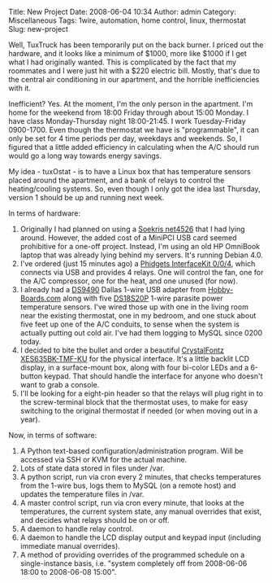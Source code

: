 Title: New Project
Date: 2008-06-04 10:34
Author: admin
Category: Miscellaneous
Tags: 1wire, automation, home control, linux, thermostat
Slug: new-project

Well, TuxTruck has been temporarily put on the back burner. I priced out
the hardware, and it looks like a minimum of $1000, more like $1000 if I
get what I had originally wanted. This is complicated by the fact that
my roommates and I were just hit with a $220 electric bill. Mostly,
that's due to the central air conditioning in our apartment, and the
horrible inefficiencies with it.

Inefficient? Yes. At the moment, I'm the only person in the apartment.
I'm home for the weekend from 18:00 Friday through about 15:00 Monday. I
have class Monday-Thursday night 18:00-21:45. I work Tuesday-Friday
0900-1700. Even though the thermostat we have is "programmable", it can
only be set for 4 time periods per day, weekdays and weekends. So, I
figured that a little added efficiency in calculating when the A/C
should run would go a long way towards energy savings.

My idea - tuxOstat - is to have a Linux box that has temperature sensors
placed around the apartment, and a bank of relays to control the
heating/cooling systems. So, even though I only got the idea last
Thursday, version 1 should be up and running next week.

In terms of hardware:

1.  Originally I had planned on using a [Soekris
    net4526](http://www.soekris.com/net4526.htm) that I had lying
    around. However, the added cost of a MiniPCI USB card seemed
    prohibitive for a one-off project. Instead, I'm using an old HP
    OmniBook laptop that was already lying behind my servers. It's
    running Debian 4.0.
2.  I've ordered (just 15 minutes ago) a [Phidgets InterfaceKit
    0/0/4](http://www.phidgets.com/products.php?product_id=1014), which
    connects via USB and provides 4 relays. One will control the fan,
    one for the A/C compressor, one for the heat, and one unused (for
    now).
3.  I already had a
    [DS9490](http://www.hobby-boards.com/catalog/product_info.php?cPath=23&products_id=1503)
    Dallas 1-wire USB adapter from
    [Hobby-Boards.com](http://www.hobby-boards.com/) along with five
    [DS18S20P](http://www.hobby-boards.com/catalog/product_info.php?products_id=93)
    1-wire parasite power temperature sensors. I've wired those up with
    one in the living room near the existing thermostat, one in my
    bedroom, and one stuck about five feet up one of the A/C conduits,
    to sense when the system is actually putting out cold air. I've had
    them logging to MySQL since 0200 today.
4.  I decided to bite the bullet and order a beautiful [CrystalFontz
    XES635BK-TMF-KU](http://www.crystalfontz.com/products/635xes/index.html)
    for the physical interface. It's a little backlit LCD display, in a
    surface-mount box, along with four bi-color LEDs and a 6-button
    keypad. That should handle the interface for anyone who doesn't want
    to grab a console.
5.  I'll be looking for a eight-pin header so that the relays will plug
    right in to the screw-terminal block that the thermostat uses, to
    make for easy switching to the original thermostat if needed (or
    when moving out in a year).

Now, in terms of software:

1.  A Python text-based configuration/administration program. Will be
    accessed via SSH or KVM for the actual machine.
2.  Lots of state data stored in files under /var.
3.  A python script, run via cron every 2 minutes, that checks
    temperatures from the 1-wire bus, logs them to MySQL (on a remote
    host) and updates the temperature files in /var.
4.  A master control script, run via cron every minute, that looks at
    the temperatures, the current system state, any manual overrides
    that exist, and decides what relays should be on or off.
5.  A daemon to handle relay control.
6.  A daemon to handle the LCD display output and keypad input
    (including immediate manual overrides).
7.  A method of providing overrides of the programmed schedule on a
    single-instance basis, i.e. "system completely off from 2008-06-06
    18:00 to 2008-06-08 15:00".

